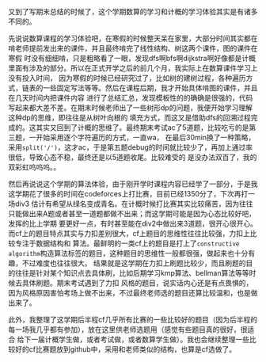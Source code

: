 又到了写期末总结的时候了，这个学期数算的学习和计概的学习体验其实是有诸多不同的。

先说说数算课程的学习体验吧，在寒假的时候整天呆在家里，大部分时间其实都在啃老师提前发出来的课件，并且最终啃完了线性结构、树这两个课件，图的课件在寒假
时没有细细啃，只是粗略看了一眼，发现dfs啊bfs啊dijkstra啊好像都是计概里面有涉及的部分。所以在正式开学之后的前几个月，我实际上在数算课件学习上没有投入时间，
因为寒假的时候已经研究过了，比如树的建树过程，各种遍历方式，链表的一些固定写法等等。然后在课程后期，我才开始具体啃图的课件，并且在几天时间内把课件内容
进行了总结汇总，发现模板性的的确确是很强的，代码写起来都大差不差。在期末时候老师出了一些树形dp的问题，我便开始学习理解这种dp的思维，即往往是从树叶向根的
填充方式，而这又是借助dfs的回溯过程完成的。这其实又回到了计概的思维了。最终期末考试ac了5道题，比较吃亏的是第三题，一开始采用逐个字符遍历的方式，一直wa，
在最后30min换了一种策略，采用`split('/')`，这才ac，于是第五题debug的时间就比较少了，再加上通过率很低，导致心态不稳，最终还是以5道题收尾。比较难受的
是没办法双百了，我的双彩虹呜呜呜。。

然后再说说这个学期的算法体验，由于刚开学时课程内容已经学了一部分，于是我这学期花了很多的时间在codeforces上打比赛，目前已经1350分了，下次再打一场div3
估计有希望从绿名变成青名。在计概时候打比赛其实比较痛苦，因为往往只能做出来A题或者甚至一道题都做不出来；而这学期可能是因为心态比较好吧，发挥的比上学期
要更好一点，有时甚至能在div2中做出来3道题，很开心很开心。而cf上的题目特点其实与力扣差别很大，cf上题目的思维性往往比较强，力扣上比较专注于数据结构和
算法。最鲜明的一类cf上的题目是打上了`constructive algorithm`构造算法标签的题目，这种题目的思维性一般都很强，做起来也十分有趣，不过难度也往往很大。
结果就是这学期在力扣上刷题比较少，而且刷题的目的往往是针对某个知识点去具体刷，比如后期学习kmp算法、bellman算法等等时候去具体刷题。期末考试遇到了力扣
风格的题目，说实话内心还是有点畏惧的，因为风格原因害怕考场上做不出来，不过最终老师选的题目还算比较温和，也是做出来了。

此外，我整理了这学期后半程cf几乎所有比赛的一些比较好的题目（因为后半程的每一场我几乎都有参加），放在这里供老师选题用（感觉有些题目真的很好，很适合
给下一届计概学生做，或者考试做，或者数算学生做）。我也会继续整理一些比较好的cf比赛题放到github中，采用和老师类似的结构，也算是cf选做了。

